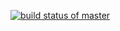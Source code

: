 [![build status of master](https://travis-ci.com/keishaungriffin/HW_04.svg?branch=main)](https://travis-ci.com/keishaungriffin/HW_04)
